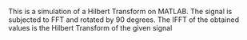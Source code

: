 This is a simulation of a Hilbert Transform on MATLAB. The signal is subjected to FFT and rotated by 90 degrees. The IFFT of the obtained values is the Hilbert Transform of the given signal
